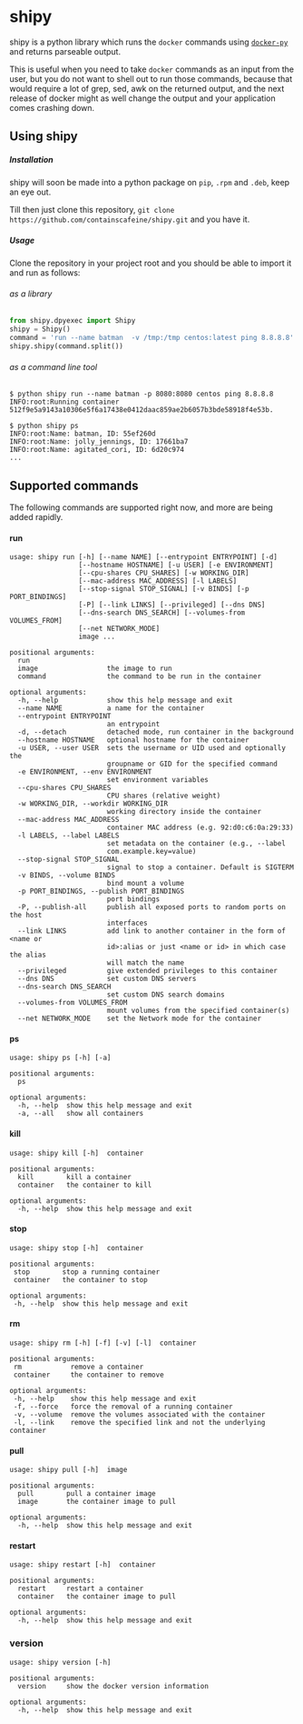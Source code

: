# shipy

shipy is a python library which runs the `docker` commands using [`docker-py`](github.com/docker/docker-py) and returns parseable output.

This is useful when you need to take `docker` commands as an input from the user, but you do not want to shell out to run those commands, because that would require a lot of grep, sed, awk on the returned output, and the next release of docker might as well change the output and your application comes crashing down.

## Using shipy

##### Installation

shipy will soon be made into a python package on `pip`, `.rpm` and `.deb`, keep an eye out.

Till then just clone this repository,
`git clone https://github.com/containscafeine/shipy.git` and you have it.

##### Usage
Clone the repository in your project root and you should be able to import it and run as follows:

###### as a library

```python
from shipy.dpyexec import Shipy
shipy = Shipy()
command = 'run --name batman  -v /tmp:/tmp centos:latest ping 8.8.8.8'
shipy.shipy(command.split())
```


###### as a command line tool

```
$ python shipy run --name batman -p 8080:8080 centos ping 8.8.8.8
INFO:root:Running container 512f9e5a9143a10306e5f6a17438e0412daac859ae2b6057b3bde58918f4e53b.
```

```
$ python shipy ps
INFO:root:Name: batman, ID: 55ef260d
INFO:root:Name: jolly_jennings, ID: 17661ba7
INFO:root:Name: agitated_cori, ID: 6d20c974
...
```

## Supported commands

The following commands are supported right now, and more are being added rapidly.

#### run
```
usage: shipy run [-h] [--name NAME] [--entrypoint ENTRYPOINT] [-d]
                 [--hostname HOSTNAME] [-u USER] [-e ENVIRONMENT]
                 [--cpu-shares CPU_SHARES] [-w WORKING_DIR]
                 [--mac-address MAC_ADDRESS] [-l LABELS]
                 [--stop-signal STOP_SIGNAL] [-v BINDS] [-p PORT_BINDINGS]
                 [-P] [--link LINKS] [--privileged] [--dns DNS]
                 [--dns-search DNS_SEARCH] [--volumes-from VOLUMES_FROM]
                 [--net NETWORK_MODE]
                 image ...

positional arguments:
  run
  image                 the image to run
  command               the command to be run in the container

optional arguments:
  -h, --help            show this help message and exit
  --name NAME           a name for the container
  --entrypoint ENTRYPOINT
                        an entrypoint
  -d, --detach          detached mode, run container in the background
  --hostname HOSTNAME   optional hostname for the container
  -u USER, --user USER  sets the username or UID used and optionally the
                        groupname or GID for the specified command
  -e ENVIRONMENT, --env ENVIRONMENT
                        set environment variables
  --cpu-shares CPU_SHARES
                        CPU shares (relative weight)
  -w WORKING_DIR, --workdir WORKING_DIR
                        working directory inside the container
  --mac-address MAC_ADDRESS
                        container MAC address (e.g. 92:d0:c6:0a:29:33)
  -l LABELS, --label LABELS
                        set metadata on the container (e.g., --label
                        com.example.key=value)
  --stop-signal STOP_SIGNAL
                        signal to stop a container. Default is SIGTERM
  -v BINDS, --volume BINDS
                        bind mount a volume
  -p PORT_BINDINGS, --publish PORT_BINDINGS
                        port bindings
  -P, --publish-all     publish all exposed ports to random ports on the host
                        interfaces
  --link LINKS          add link to another container in the form of <name or
                        id>:alias or just <name or id> in which case the alias
                        will match the name
  --privileged          give extended privileges to this container
  --dns DNS             set custom DNS servers
  --dns-search DNS_SEARCH
                        set custom DNS search domains
  --volumes-from VOLUMES_FROM
                        mount volumes from the specified container(s)
  --net NETWORK_MODE    set the Network mode for the container
```

#### ps
```
usage: shipy ps [-h] [-a]

positional arguments:
  ps

optional arguments:
  -h, --help  show this help message and exit
  -a, --all   show all containers
```

#### kill
```
usage: shipy kill [-h]  container

positional arguments:
  kill        kill a container
  container   the container to kill

optional arguments:
  -h, --help  show this help message and exit
```
 
 #### stop
 ```
usage: shipy stop [-h]  container

positional arguments:
  stop        stop a running container
  container   the container to stop

optional arguments:
  -h, --help  show this help message and exit
 ```
 
 #### rm
 ```
 usage: shipy rm [-h] [-f] [-v] [-l]  container

positional arguments:
  rm            remove a container
  container     the container to remove

optional arguments:
  -h, --help    show this help message and exit
  -f, --force   force the removal of a running container
  -v, --volume  remove the volumes associated with the container
  -l, --link    remove the specified link and not the underlying container
```

#### pull
```
usage: shipy pull [-h]  image

positional arguments:
  pull        pull a container image
  image       the container image to pull

optional arguments:
  -h, --help  show this help message and exit
```

#### restart
```
usage: shipy restart [-h]  container

positional arguments:
  restart     restart a container
  container   the container image to pull

optional arguments:
  -h, --help  show this help message and exit
```

### version
```
usage: shipy version [-h]

positional arguments:
  version     show the docker version information

optional arguments:
  -h, --help  show this help message and exit
```